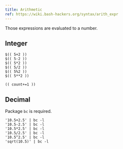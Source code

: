 ```yaml
---
title: Arithmetic
ref: https://wiki.bash-hackers.org/syntax/arith_expr
---
```


Those expressions are evaluated to a number.

## Integer

```shell
$(( 5+2 ))
$(( 5-2 ))
$(( 5*2 ))
$(( 5/2 ))
$(( 5%2 ))
$(( 5**2 ))

(( count+=1 ))
```

## Decimal

Package `bc` is required.

```shell
'10.5+2.5' | bc -l
'10.5-2.5' | bc -l
'10.5*2.5' | bc -l
'10.5/2.5' | bc -l
'10.5^2.5' | bc -l
'sqrt(10.5)' | bc -l
```
